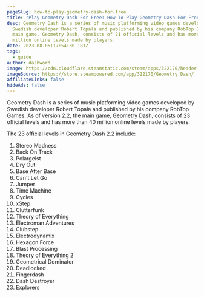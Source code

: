 ```yaml
---
pageSlug: how-to-play-geometry-dash-for-free
title: "Play Geometry Dash For Free: How To Play Geometry Dash For Free"
desc: Geometry Dash is a series of music platforming video games developed by
  Swedish developer Robert Topala and published by his company RobTop Games. The
  main game, Geometry Dash, consists of 21 official levels and has more than 40
  million online levels made by players.
date: 2023-08-05T17:54:30.181Z
tags:
  - guide
author: dashword
image: https://cdn.cloudflare.steamstatic.com/steam/apps/322170/header.jpg?t=1624472273
imageSource: https://store.steampowered.com/app/322170/Geometry_Dash/
affiliateLinks: false
hideAds: false
---
```

Geometry Dash is a series of music platforming video games developed by Swedish developer Robert Topala and published by his company RobTop Games. As of version 2.2, the main game, Geometry Dash, consists of 23 official levels and has more than 40 million online levels made by players.

The 23 official levels in Geometry Dash 2.2 include:

1. Stereo Madness
2. Back On Track
3. Polargeist
4. Dry Out
5. Base After Base
6. Can't Let Go
7. Jumper
8. Time Machine
9. Cycles
10. xStep
11. Clutterfunk
12. Theory of Everything
13. Electroman Adventures
14. Clubstep
15. Electrodynamix
16. Hexagon Force
17. Blast Processing
18. Theory of Everything 2
19. Geometrical Dominator
20. Deadlocked
21. Fingerdash
22. Dash Destroyer
23. Explorers